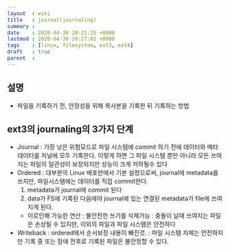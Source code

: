```yaml
---
layout  : wiki
title   : journal(journaling)
summary : 
date    : 2020-04-30 20:21:25 +0900
lastmod : 2020-04-30 20:27:02 +0900
tags    : [linux, filesystem, ext3, ext4]
draft   : true
parent  : 
---
```


## 설명
* 파일을 기록하기 전, 안정성을 위해 복사본을 기록한 뒤 기록하는 방법

## ext3의 journaling의 3가지 단계
* Journal : 가장 낮은 위험모드로 파일 시스템에 commit 하기 전에 데이터와 메타데이터를 저널에 모두 기록한다. 이렇게 하면 그 파일 시스템 뿐만 아니라 모든 쓰여지는 파일의 일관성이 보장되지만 성능이 크게 저하될수 있다
* Ordered : 대부분의 Linux 배포판에서 기본 설정으로써, journal에 metadata를 쓰지만, 파일시스템에는 데이터를 직접 commit한다.
  1. metadata가 journal에 commit 된다
  2. data가 FS에 기록된 다음에야 journal에 있는 연결된 metadata가 file에 쓰여지게 된다.
  * 이로인해 가능한 연산 : 불안전한 쓰기를 삭제가능 : 충돌이 날때 쓰여지는 파일은 손상될 수 있지만, 이외의 파일과 파일 시스템은 안전하다
* Writeback : ordered에서 순서보장 내용이 빠진것. : 파일 시스템 자체는 안전하지만 기록 중 또는 장애 전후로 기록된 파일은 불안정할 수 있다.
